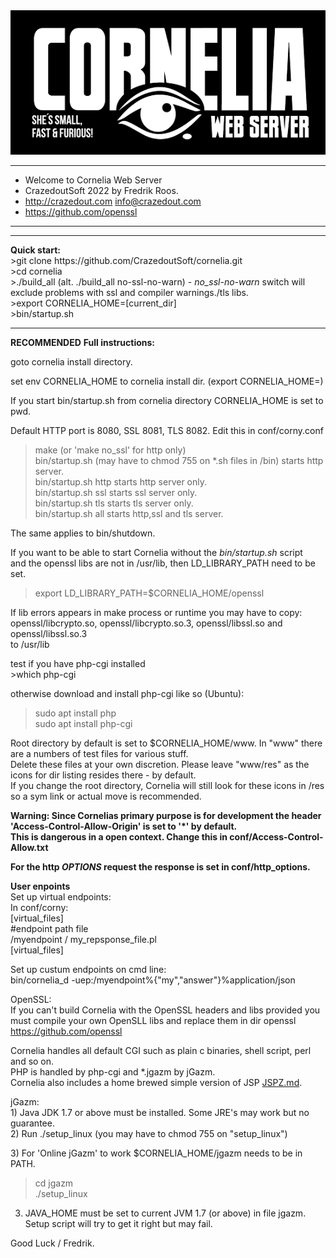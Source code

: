 
<div >
<a href="https://github.com/othneildrew/Best-README-Template">
    <img src="www/corn2.png" alt="Logo" width="600" >
  </a>
 
</div>

******************************************************
*  Welcome to Cornelia Web Server                    
*  CrazedoutSoft 2022 by Fredrik Roos.           
*  http://crazedout.com info@crazedout.com   
*  https://github.com/openssl                      
******************************************************

<hr>
<b>Quick start:</b><br>
>git clone https://github.com/CrazedoutSoft/cornelia.git<br>
>cd cornelia<br>
>./build_all (alt. ./build_all no-ssl-no-warn) -  <i>no_ssl-no-warn</i> switch will exclude problems with ssl and compiler warnings./tls libs.<br>
>export CORNELIA_HOME=[current_dir]<br>
>bin/startup.sh<br>
<hr>
<b>RECOMMENDED</b>
<b>Full instructions:</b>
</p>

goto cornelia install directory.<br/>

set env CORNELIA_HOME to cornelia install dir.
(export CORNELIA_HOME=<path to cornelia>)

If you start bin/startup.sh from cornelia directory CORNELIA_HOME is set to pwd.

Default HTTP port is 8080, SSL 8081, TLS 8082. Edit this in conf/corny.conf

>make (or 'make no_ssl' for http only)<br/>
>bin/startup.sh (may have to chmod 755 on *.sh files in /bin) starts http server.<br/>
>bin/startup.sh http starts http server only.<br/>
>bin/startup.sh ssl starts ssl server only.<br/>
>bin/startup.sh tls starts tls server only.<br/>
>bin/startup.sh all starts http,ssl and tls server.<br/>

The same applies to bin/shutdown.<p/>

If you want to be able to start Cornelia without the <i>bin/startup.sh</i> script<br/>
and the openssl libs are not in /usr/lib, then LD_LIBRARY_PATH need to be set.<p/>

>export LD_LIBRARY_PATH=$CORNELIA_HOME/openssl<p/>

If lib errors appears in make process or runtime you may have to copy: <br/>
 openssl/libcrypto.so, openssl/libcrypto.so.3, openssl/libssl.so and openssl/libssl.so.3 <br/>
to /usr/lib<p/>

<p>
test if you have php-cgi installed<br/>
>which php-cgi
<p/>
otherwise download and install php-cgi like so (Ubuntu):<br/>

>sudo apt install php<br/>
>sudo apt install php-cgi<p/>

Root directory by default is set to $CORNELIA_HOME/www. In "www" there are a numbers of test files for various stuff.</br>
Delete these files at your own discretion. Please leave "www/res" as the icons for dir listing resides there - by default.<br/> 
If you change the root directory, Cornelia will still look for these icons in /res so a sym link or actual move is recommended.<p/>
<p/>

<b>Warning: Since Cornelias primary purpose is for development the header 'Access-Control-Allow-Origin' is set to '*' by default.<br>
This is dangerous in a open context. Change this in conf/Access-Control-Allow.txt<p/>
For the http <i>OPTIONS</i> request the response is set in conf/http_options.
</b>
<p />

<b>User enpoints</b><br>
Set up virtual endpoints:<br>
In conf/corny:<br>
[virtual_files]<br>
#endpoint path file<br>
/myendpoint / my_repsponse_file.pl<br>
[virtual_files]<p>

Set up custum endpoints on cmd line:<br>
bin/cornelia_d -uep:/myendpoint%{"my","answer"}%application/json
<p>

OpenSSL:<br/>
If you can't build Cornelia with the OpenSSL headers and libs provided you <br/>
must compile your own OpenSLL libs and replace them in dir openssl<br/>
https://github.com/openssl
<br/>
<p>
Cornelia handles all default CGI such as plain c binaries, shell script, perl and so on.<br/>
PHP is handled by php-cgi and *.jgazm by jGazm.<br>
Cornelia also includes a home brewed simple version of JSP <a href="JSPZ.md">JSPZ.md</a>.
<p/>
<p/>
jGazm:<br/>
 1) Java JDK 1.7 or above must be installed. Some JRE's may work but no guarantee.<br/>
 2) Run ./setup_linux (you may have to chmod 755 on "setup_linux")<p/>
 3) For 'Online jGazm' to work $CORNELIA_HOME/jgazm needs to be in PATH.<p/>

>cd jgazm<br/>
>./setup_linux</p>

 3) JAVA_HOME must be set to current JVM 1.7 (or above) in file jgazm. Setup script will try to get it right but may fail.<p/>


 Good Luck / Fredrik. 
